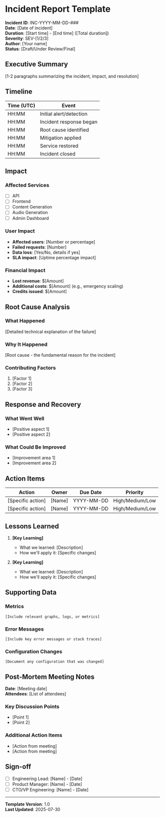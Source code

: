 # Incident Report Template

**Incident ID**: INC-YYYY-MM-DD-###  
**Date**: [Date of incident]  
**Duration**: [Start time] - [End time] ([Total duration])  
**Severity**: SEV-[1/2/3]  
**Author**: [Your name]  
**Status**: [Draft/Under Review/Final]

## Executive Summary

[1-2 paragraphs summarizing the incident, impact, and resolution]

## Timeline

| Time (UTC) | Event |
|------------|-------|
| HH:MM | Initial alert/detection |
| HH:MM | Incident response began |
| HH:MM | Root cause identified |
| HH:MM | Mitigation applied |
| HH:MM | Service restored |
| HH:MM | Incident closed |

## Impact

### Affected Services
- [ ] API
- [ ] Frontend
- [ ] Content Generation
- [ ] Audio Generation
- [ ] Admin Dashboard

### User Impact
- **Affected users**: [Number or percentage]
- **Failed requests**: [Number]
- **Data loss**: [Yes/No, details if yes]
- **SLA impact**: [Uptime percentage impact]

### Financial Impact
- **Lost revenue**: $[Amount]
- **Additional costs**: $[Amount] (e.g., emergency scaling)
- **Credits issued**: $[Amount]

## Root Cause Analysis

### What Happened
[Detailed technical explanation of the failure]

### Why It Happened
[Root cause - the fundamental reason for the incident]

### Contributing Factors
1. [Factor 1]
2. [Factor 2]
3. [Factor 3]

## Response and Recovery

### What Went Well
- [Positive aspect 1]
- [Positive aspect 2]

### What Could Be Improved
- [Improvement area 1]
- [Improvement area 2]

## Action Items

| Action | Owner | Due Date | Priority |
|--------|-------|----------|----------|
| [Specific action] | [Name] | YYYY-MM-DD | High/Medium/Low |
| [Specific action] | [Name] | YYYY-MM-DD | High/Medium/Low |

## Lessons Learned

1. **[Key Learning]**
   - What we learned: [Description]
   - How we'll apply it: [Specific changes]

2. **[Key Learning]**
   - What we learned: [Description]
   - How we'll apply it: [Specific changes]

## Supporting Data

### Metrics
```
[Include relevant graphs, logs, or metrics]
```

### Error Messages
```
[Include key error messages or stack traces]
```

### Configuration Changes
```
[Document any configuration that was changed]
```

## Post-Mortem Meeting Notes

**Date**: [Meeting date]  
**Attendees**: [List of attendees]

### Key Discussion Points
- [Point 1]
- [Point 2]

### Additional Action Items
- [Action from meeting]
- [Action from meeting]

## Sign-off

- [ ] Engineering Lead: [Name] - [Date]
- [ ] Product Manager: [Name] - [Date]
- [ ] CTO/VP Engineering: [Name] - [Date]

---

**Template Version**: 1.0  
**Last Updated**: 2025-07-30
